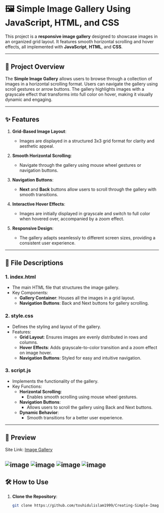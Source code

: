 # 🖼️ Simple Image Gallery Using JavaScript, HTML, and CSS

This project is a **responsive image gallery** designed to showcase images in an organized grid layout. It features smooth horizontal scrolling and hover effects, all implemented with **JavaScript**, **HTML**, and **CSS**.

---

## 📜 **Project Overview**

The **Simple Image Gallery** allows users to browse through a collection of images in a horizontal scrolling format. Users can navigate the gallery using scroll gestures or arrow buttons. The gallery highlights images with a grayscale effect that transforms into full color on hover, making it visually dynamic and engaging.

---

## ✨ **Features**

1. **Grid-Based Image Layout**:
   - Images are displayed in a structured 3x3 grid format for clarity and aesthetic appeal.

2. **Smooth Horizontal Scrolling**:
   - Navigate through the gallery using mouse wheel gestures or navigation buttons.

3. **Navigation Buttons**:
   - **Next** and **Back** buttons allow users to scroll through the gallery with smooth transitions.

4. **Interactive Hover Effects**:
   - Images are initially displayed in grayscale and switch to full color when hovered over, accompanied by a zoom effect.

5. **Responsive Design**:
   - The gallery adapts seamlessly to different screen sizes, providing a consistent user experience.

---

## 📁 **File Descriptions**

### **1. index.html**
- The main HTML file that structures the image gallery.
- Key Components:
  - **Gallery Container**: Houses all the images in a grid layout.
  - **Navigation Buttons**: Back and Next buttons for gallery scrolling.

### **2. style.css**
- Defines the styling and layout of the gallery.
- Features:
  - **Grid Layout**: Ensures images are evenly distributed in rows and columns.
  - **Hover Effects**: Adds grayscale-to-color transition and a zoom effect on image hover.
  - **Navigation Buttons**: Styled for easy and intuitive navigation.

### **3. script.js**
- Implements the functionality of the gallery.
- Key Functions:
  - **Horizontal Scrolling**:
    - Enables smooth scrolling using mouse wheel gestures.
  - **Navigation Buttons**:
    - Allows users to scroll the gallery using Back and Next buttons.
  - **Dynamic Behavior**:
    - Smooth transitions for a better user experience.

---
## 📸 Preview 

<p>Site Link: <a href="https://touhidulislam1999.github.io/Creating-Simple-Image-Gallery-using-JavaScript-HTML-CSS/" target="_blank">Image Gallery</a></p>

![image](https://github.com/user-attachments/assets/446c5d78-e3a0-491e-92cd-2c3df33e9e1b)
![image](https://github.com/user-attachments/assets/16773f3b-a869-4319-8927-16e30b085f98)
![image](https://github.com/user-attachments/assets/7a0aaa9f-53d2-482c-9879-744e38d3d5e9)
![image](https://github.com/user-attachments/assets/90da147e-f906-4efc-b682-4d22743d7aa7)
---

## 🛠️ **How to Use**

1. **Clone the Repository**:
   ```bash
   git clone https://github.com/touhidulislam1999/Creating-Simple-Image-Gallery-using-JavaScript-HTML-CSS.git
